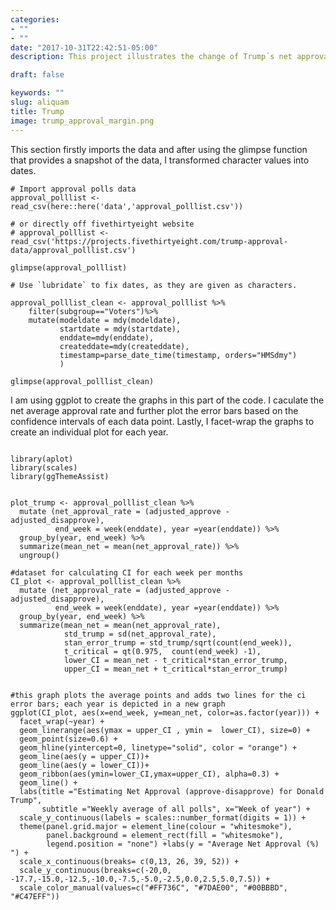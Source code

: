 ```yaml
---
categories:
- ""
- ""
date: "2017-10-31T22:42:51-05:00"
description: This project illustrates the change of Trump´s net approval rate since 2017 

draft: false

keywords: ""
slug: aliquam
title: Trump 
image: trump_approval_margin.png
---
```


This section firstly imports the data and after using the glimpse function that provides a 
snapshot of the data, I transformed character values into dates.

```{r, cache=TRUE}
# Import approval polls data
approval_polllist <- read_csv(here::here('data','approval_polllist.csv'))

# or directly off fivethirtyeight website
# approval_polllist <- read_csv('https://projects.fivethirtyeight.com/trump-approval-data/approval_polllist.csv') 

glimpse(approval_polllist)

# Use `lubridate` to fix dates, as they are given as characters.

approval_polllist_clean <- approval_polllist %>%
    filter(subgroup=="Voters")%>%
    mutate(modeldate = mdy(modeldate), 
           startdate = mdy(startdate), 
           enddate=mdy(enddate),
           createddate=mdy(createddate), 
           timestamp=parse_date_time(timestamp, orders="HMSdmy")
           )

glimpse(approval_polllist_clean)

```
I am using ggplot to create the graphs in this part of the code. I caculate the net average
approval rate and further plot the error bars based on the confidence intervals of each data point. Lastly, I facet-wrap the graphs to create an individual plot for each year.

```{r, plot_Weekly_Trump_Approval_Ratings, fig1, fig.width = 12, fig.height=5}

library(aplot)
library(scales)
library(ggThemeAssist)  


plot_trump <- approval_polllist_clean %>%
  mutate (net_approval_rate = (adjusted_approve - adjusted_disapprove), 
          end_week = week(enddate), year =year(enddate)) %>% 
  group_by(year, end_week) %>% 
  summarize(mean_net = mean(net_approval_rate)) %>% 
  ungroup()

#dataset for calculating CI for each week per months
CI_plot <- approval_polllist_clean %>%
  mutate (net_approval_rate = (adjusted_approve - adjusted_disapprove), 
          end_week = week(enddate), year =year(enddate)) %>% 
  group_by(year, end_week) %>% 
  summarize(mean_net = mean(net_approval_rate), 
            std_trump = sd(net_approval_rate), 
            stan_error_trump = std_trump/sqrt(count(end_week)), 
            t_critical = qt(0.975,  count(end_week) -1), 
            lower_CI = mean_net - t_critical*stan_error_trump, 
            upper_CI = mean_net + t_critical*stan_error_trump)


#this graph plots the average points and adds two lines for the ci error bars; each year is depicted in a new graph
ggplot(CI_plot, aes(x=end_week, y=mean_net, color=as.factor(year))) +
  facet_wrap(~year) +
  geom_linerange(aes(ymax = upper_CI , ymin =  lower_CI), size=0) +
  geom_point(size=0.6) +
  geom_hline(yintercept=0, linetype="solid", color = "orange") + 
  geom_line(aes(y = upper_CI))+
  geom_line(aes(y = lower_CI))+
  geom_ribbon(aes(ymin=lower_CI,ymax=upper_CI), alpha=0.3) +
  geom_line() +
  labs(title ="Estimating Net Approval (approve-disapprove) for Donald Trump", 
       subtitle ="Weekly average of all polls", x="Week of year") +
  scale_y_continuous(labels = scales::number_format(digits = 1)) + 
  theme(panel.grid.major = element_line(colour = "whitesmoke"), 
        panel.background = element_rect(fill = "whitesmoke"), 
        legend.position = "none") +labs(y = "Average Net Approval (%) ") +
  scale_x_continuous(breaks= c(0,13, 26, 39, 52)) +
  scale_y_continuous(breaks=c(-20,0, -17.7,-15.0,-12.5,-10.0,-7.5,-5.0,-2.5,0.0,2.5,5.0,7.5)) +
  scale_color_manual(values=c("#FF736C", "#7DAE00", "#00BBBD", "#C47EFF"))

 